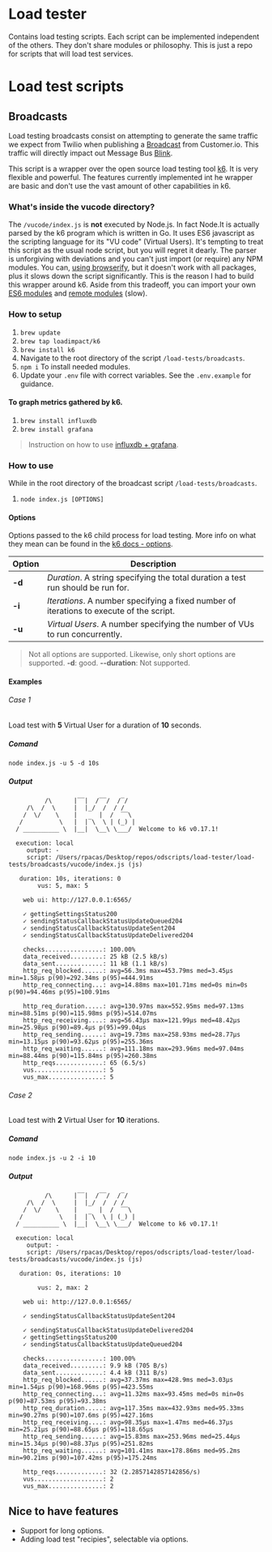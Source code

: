 # Load tester
Contains load testing scripts. Each script can be implemented independent of the others. They don't share modules or philosophy. This is just a repo for scripts that will load test services.
# Load test scripts

## Broadcasts
Load testing broadcasts consist on attempting to generate the same traffic we expect from Twilio when publishing a [Broadcast](https://github.com/DoSomething/gambit-conversations/wiki/Broadcasts) from Customer.io. This traffic will directly impact out Message Bus [Blink](https://github.com/DoSomething/blink).

This script is a wrapper over the open source load testing tool [k6](https://k6.io/). It is very flexible and powerful. The features currently implemented int he wrapper are basic and don't use the vast amount of other capabilities in k6.

### What's inside the vucode directory?

The `/vucode/index.js` is **not** executed by Node.js. In fact Node.It is actually parsed by the k6 program which is written in Go. It uses ES6 javascript as the scripting language for its "VU code" (Virtual Users). It's tempting to treat this script as the usual node script, but you will regret it dearly. The parser is unforgiving with deviations and you can't just import (or require) any NPM modules. You can, [using browserify](https://k6.readme.io/docs/modules#section-npm-modules), but it doesn't work with all packages, plus it slows down the script significantly. This is the reason I had to build this wrapper around k6. Aside from this tradeoff, you can import your own [ES6 modules](https://docs.k6.io/v1.0/docs/modules#section-es6-modules) and [remote modules](https://docs.k6.io/v1.0/docs/modules#section-remote-modules) (slow).


### How to setup
1. `brew update`
2. `brew tap loadimpact/k6`
3. `brew install k6`
4. Navigate to the root directory of the script `/load-tests/broadcasts`.
5. `npm i` To install needed modules.
6. Update your `.env` file with correct variables. See the `.env.example` for guidance.

#### To graph metrics gathered by k6.

1. `brew install influxdb`
2. `brew install grafana`

> Instruction on how to use [influxdb + grafana](https://k6.readme.io/docs/influxdb-grafana).

### How to use
While in the root directory of the broadcast script `/load-tests/broadcasts`.

1. `node index.js [OPTIONS]`

#### Options
Options passed to the k6 child process for load testing. More info on what they mean can be found in the [k6 docs - options](https://k6.readme.io/docs/options).

Option | Description
--- | ---
**-d** | *Duration*. A string specifying the total duration a test run should be run for.
**-i** | *Iterations*. A number specifying a fixed number of iterations to execute of the script.
**-u** | *Virtual Users*. A number specifying the number of VUs to run concurrently.

> Not all options are supported. Likewise, only short options are supported.
> **-d**: good. **--duration**: Not supported.

#### Examples

###### Case 1
Load test with **5** Virtual User for a duration of **10** seconds.
##### Comand
`node index.js -u 5 -d 10s`

##### Output
```
          /\      |‾‾|  /‾‾/  /‾/   
     /\  /  \     |  |_/  /  / /   
    /  \/    \    |      |  /  ‾‾\  
   /          \   |  |‾\  \ | (_) |
  / __________ \  |__|  \__\ \___/  Welcome to k6 v0.17.1!

  execution: local
     output: -
     script: /Users/rpacas/Desktop/repos/odscripts/load-tester/load-tests/broadcasts/vucode/index.js (js)

   duration: 10s, iterations: 0
        vus: 5, max: 5

    web ui: http://127.0.0.1:6565/

    ✓ gettingSettingsStatus200
    ✓ sendingStatusCallbackStatusUpdateQueued204
    ✓ sendingStatusCallbackStatusUpdateSent204
    ✓ sendingStatusCallbackStatusUpdateDelivered204

    checks................: 100.00%
    data_received.........: 25 kB (2.5 kB/s)
    data_sent.............: 11 kB (1.1 kB/s)
    http_req_blocked......: avg=56.3ms max=453.79ms med=3.45µs min=1.58µs p(90)=292.34ms p(95)=444.91ms
    http_req_connecting...: avg=14.88ms max=101.71ms med=0s min=0s p(90)=94.46ms p(95)=100.91ms

    http_req_duration.....: avg=130.97ms max=552.95ms med=97.13ms min=88.51ms p(90)=115.98ms p(95)=514.07ms
    http_req_receiving....: avg=56.43µs max=121.99µs med=48.42µs min=25.98µs p(90)=89.4µs p(95)=99.04µs
    http_req_sending......: avg=19.73ms max=258.93ms med=28.77µs min=13.15µs p(90)=93.62µs p(95)=255.36ms
    http_req_waiting......: avg=111.18ms max=293.96ms med=97.04ms min=88.44ms p(90)=115.84ms p(95)=260.38ms
    http_reqs.............: 65 (6.5/s)
    vus...................: 5
    vus_max...............: 5
```
###### Case 2
Load test with **2** Virtual User for **10** iterations.
##### Comand
`node index.js -u 2 -i 10`

##### Output

```
          /\      |‾‾|  /‾‾/  /‾/   
     /\  /  \     |  |_/  /  / /   
    /  \/    \    |      |  /  ‾‾\  
   /          \   |  |‾\  \ | (_) |
  / __________ \  |__|  \__\ \___/  Welcome to k6 v0.17.1!

  execution: local
     output: -
     script: /Users/rpacas/Desktop/repos/odscripts/load-tester/load-tests/broadcasts/vucode/index.js (js)

   duration: 0s, iterations: 10

        vus: 2, max: 2

    web ui: http://127.0.0.1:6565/

    ✓ sendingStatusCallbackStatusUpdateSent204

    ✓ sendingStatusCallbackStatusUpdateDelivered204
    ✓ gettingSettingsStatus200
    ✓ sendingStatusCallbackStatusUpdateQueued204

    checks................: 100.00%
    data_received.........: 9.9 kB (705 B/s)
    data_sent.............: 4.4 kB (311 B/s)
    http_req_blocked......: avg=37.37ms max=428.9ms med=3.03µs min=1.54µs p(90)=168.96ms p(95)=423.55ms
    http_req_connecting...: avg=11.32ms max=93.45ms med=0s min=0s p(90)=87.53ms p(95)=93.38ms
    http_req_duration.....: avg=117.35ms max=432.93ms med=95.33ms min=90.27ms p(90)=107.6ms p(95)=427.16ms
    http_req_receiving....: avg=98.35µs max=1.47ms med=46.37µs min=25.21µs p(90)=88.65µs p(95)=118.65µs
    http_req_sending......: avg=15.83ms max=253.96ms med=25.44µs min=15.34µs p(90)=88.37µs p(95)=251.82ms
    http_req_waiting......: avg=101.41ms max=178.86ms med=95.2ms min=90.21ms p(90)=107.42ms p(95)=175.24ms

    http_reqs.............: 32 (2.2857142857142856/s)
    vus...................: 2
    vus_max...............: 2
```

## Nice to have features

- Support for long options.
- Adding load test "recipies", selectable via options.
